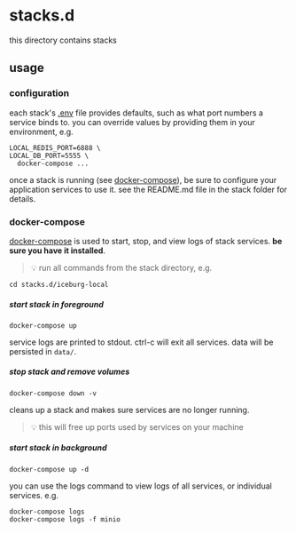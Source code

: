 # stacks.d

this directory contains stacks

## usage

### configuration

each stack's [.env](iceburg-local/.env) file provides defaults, such as what port numbers a service binds to. you can override values by providing them in your environment, e.g.

```
LOCAL_REDIS_PORT=6888 \
LOCAL_DB_PORT=5555 \
  docker-compose ...
```

once a stack is running (see [docker-compose](#docker-compose)), be sure to configure your application services to use it. see the README.md file in the stack folder for details.


### docker-compose

[docker-compose](https://docs.docker.com/compose/compose-file/) is used to start, stop, and view logs of stack services. **be sure you have it installed**.


> :bulb: run all commands from the stack directory, e.g.

```
cd stacks.d/iceburg-local
```

##### start stack in foreground

```
docker-compose up
```

service logs are printed to stdout. ctrl-c will exit all services. data will be persisted in `data/`.

##### stop stack and remove volumes

```
docker-compose down -v
```

cleans up a stack and makes sure services are no longer running.

> :bulb: this will free up ports used by services on your machine


##### start stack in background

```
docker-compose up -d
```

you can use the logs command to view logs of all services, or individual services. e.g.

```
docker-compose logs
docker-compose logs -f minio
```
